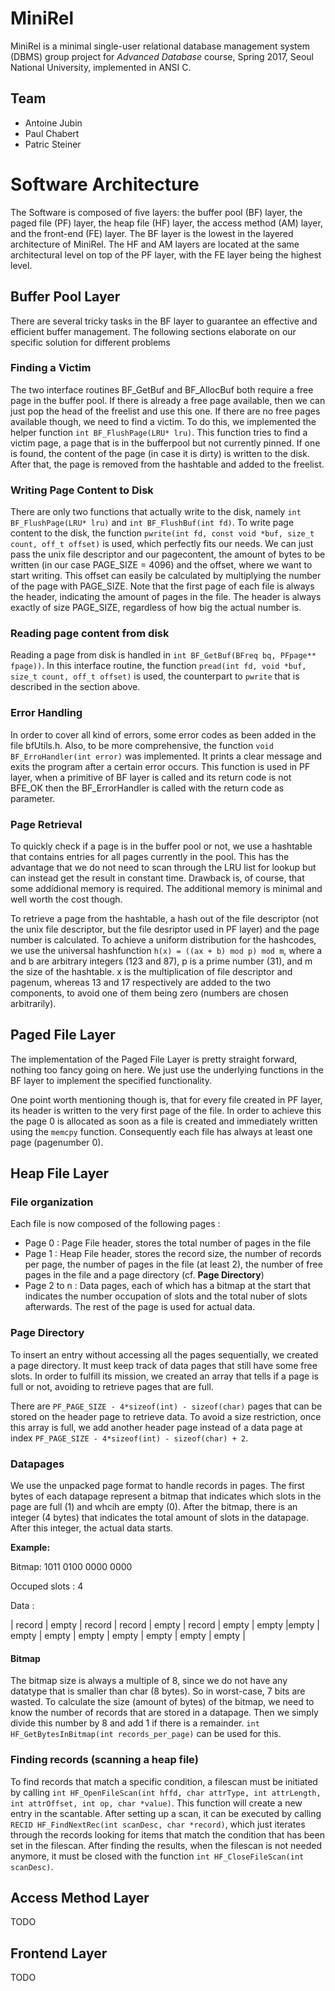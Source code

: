 # MiniRel
MiniRel is a minimal single-user relational database management system (DBMS) group project for *Advanced Database* course, Spring 2017, Seoul National University, implemented in ANSI C.

## Team
- Antoine Jubin
- Paul Chabert
- Patric Steiner

# Software Architecture
The Software is composed of five layers: the buffer pool (BF) layer, the paged file (PF) layer, the heap file (HF) layer, the access method (AM) layer, and the front-end (FE) layer. The BF layer is the lowest in the layered architecture of MiniRel. The HF and AM layers are located at the same architectural level on top of the PF layer, with the FE layer being the highest level.

## Buffer Pool Layer
There are several tricky tasks in the BF layer to guarantee an effective and efficient buffer management. The following sections elaborate on our specific solution for different problems

### Finding a Victim
The two interface routines BF_GetBuf and BF_AllocBuf both require a free page in the buffer pool. If there is already a free page available, then we can just pop the head of the freelist and use this one. If there are no free pages available though, we need to find a victim. To do this, we implemented the helper function `int BF_FlushPage(LRU* lru)`. This function tries to find a victim page, a page that is in the bufferpool but not currently pinned. If one is found, the content of the page (in case it is dirty) is written to the disk. After that, the page is removed from the hashtable and added to the freelist.

### Writing Page Content to Disk
There are only two functions that actually write to the disk, namely `int BF_FlushPage(LRU* lru)` and `int BF_FlushBuf(int fd)`. To write page content to the disk, the function `pwrite(int fd, const void *buf, size_t count, off_t offset)` is used, which perfectly fits our needs. We can just pass the unix file descriptor and our pagecontent, the amount of bytes to be written (in our case PAGE_SIZE = 4096) and the offset, where we want to start writing. This offset can easily be calculated by multiplying the number of the page with PAGE_SIZE. Note that the first page of each file is always the header, indicating the amount of pages in the file. The header is always exactly of size PAGE_SIZE, regardless of how big the actual number is.

### Reading page content from disk
Reading a page from disk is handled in `int BF_GetBuf(BFreq bq, PFpage** fpage))`. In this interface routine, the function `pread(int fd, void *buf, size_t count, off_t offset)` is used, the counterpart to `pwrite` that is described in the section above.

### Error Handling
In order to cover all kind of errors, some error codes as been added in the file bfUtils.h. Also, to be more comprehensive, the function `void BF_ErroHandler(int error)` was implemented. It prints a clear message and exits the program after a certain error occurs. This function is used in PF layer, when a primitive of BF layer is called and its return code is not BFE_OK then the BF_ErrorHandler is called with the return code as parameter.

### Page Retrieval
To quickly check if a page is in the buffer pool or not, we use a hashtable that contains entries for all pages currently in the pool. This has the advantage that we do not need to scan through the LRU list for lookup but can instead get the result in constant time.
Drawback is, of course, that some addidional memory is required. The additional memory is minimal and well worth the cost though.

To retrieve a page from the hashtable, a hash out of the file descriptor (not the unix file descriptor, but the file desriptor used in PF layer) and the page number is calculated. To achieve a uniform distribution for the hashcodes, we use the universal hashfunction `h(x) = ((ax + b) mod p) mod m`, where a and b are arbitrary integers (123 and 87), p is a prime number (31), and m the size of the hashtable. x is the multiplication of file descriptor and pagenum, whereas 13 and 17 respectively are added to the two components, to avoid one of them being zero (numbers are chosen arbitrarily).

## Paged File Layer
The implementation of the Paged File Layer is pretty straight forward, nothing too fancy going on here. We just use the underlying functions in the BF layer to implement the specified functionality.

One point worth mentioning though is, that for every file created in PF layer, its header is written to the very first page of the file. In order to achieve this the page 0 is allocated as soon as a file is created and immediately written using the `memcpy` function.
Consequently each file has always at least one page (pagenumber 0).


## Heap File Layer

### File organization
Each file is now composed of the following pages :
- Page 0 : Page File header, stores the total number of pages in the file
- Page 1 : Heap File header, stores the record size, the number of records per page, the number of pages in the file (at least 2), the number of free pages in the file and a page directory (cf. **Page Directory**)
- Page 2 to n : Data pages, each of which has a bitmap at the start that indicates the number occupation of slots and the total nuber of slots afterwards. The rest of the page is used for actual data.

### Page Directory
To insert an entry without accessing all the pages sequentially, we created a page directory. It must keep track of data pages that still have some free slots. In order to fulfill its mission, we created an array that tells if a page is full or not, avoiding to retrieve pages that are full.

There are `PF_PAGE_SIZE - 4*sizeof(int) - sizeof(char)` pages that can be stored on the header page to retrieve data.
To avoid a size restriction, once this array is full, we add another header page instead of a data page at index `PF_PAGE_SIZE - 4*sizeof(int) - sizeof(char) + 2`.

### Datapages
We use the unpacked page format to handle records in pages. The first bytes of each datapage represent a bitmap that indicates which slots in the page are full (1) and whcih are empty (0). After the bitmap, there is an integer (4 bytes) that indicates the total amount of slots in the datapage. After this integer, the actual data starts.

**Example:** 

Bitmap:	1011 0100	0000 0000	

Occuped slots :  4 

Data : 

| record | empty | record | record | empty | record | empty | empty |empty | empty | empty | empty | empty | empty | empty | empty |

#### Bitmap
The bitmap size is always a multiple of 8, since we do not have any datatype that is smaller than char (8 bytes). So in worst-case, 7 bits are wasted.
To calculate the size (amount of bytes) of the bitmap, we need to know the number of records that are stored in a datapage.
Then we simply divide this number by 8 and add 1 if there is a remainder. `int HF_GetBytesInBitmap(int records_per_page)` can be used for this.

### Finding records (scanning a heap file)
To find records that match a specific condition, a filescan must be initiated by calling `int HF_OpenFileScan(int hffd, char attrType, int attrLength, int attrOffset, int op, char *value)`. This function will create a new entry in the scantable. After setting up a scan, it can be executed by calling `RECID HF_FindNextRec(int scanDesc, char *record)`, which just iterates through the records looking for items that match the condition that has been set in the filescan. After finding the results, when the filescan is not needed anymore, it must be closed with the function `int	HF_CloseFileScan(int scanDesc)`.

## Access Method Layer
TODO

## Frontend Layer
TODO
